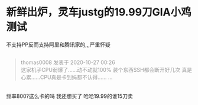 # 新鲜出炉，灵车justg的19.99刀GIA小鸡测试


不支持PP反而支持阿里和腾讯家的,,,严重怀疑<img src="static/image/smiley/default/lol.gif" smilieid="12" border="0" alt="" />

<img id="aimg_E8sg8" onclick="zoom(this, this.src, 0, 0, 0)" class="zoom" src="https://s1.ax1x.com/2020/10/27/BMu37t.png" onmouseover="img_onmouseoverfunc(this)" onload="thumbImg(this)" border="0" alt="" /><img id="aimg_s8jd1" onclick="zoom(this, this.src, 0, 0, 0)" class="zoom" src="https://cdn.jsdelivr.net/gh/hishis/forum-master/public/images/patch.gif" onmouseover="img_onmouseoverfunc(this)" onload="thumbImg(this)" border="0" alt="" />

<div class="quote"><blockquote><font color="#999999">thomas0008 发表于 2020-10-27 00:26</font><br />
<font color="#999999">这家机子CPU弱爆了……动不动就100% 装个东西SSH都会断开好几次 真是心累……CPU真是卡到妈都不认得…… ...</font></blockquote></div><br />
频率800?这么卡的吗 我还想买了 哈哈19.99的谁15刀卖
